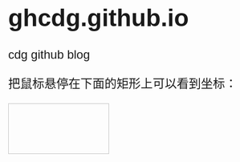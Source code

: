# ghcdg.github.io
cdg github blog


<!DOCTYPE HTML>
<html>
<head>
<style type="text/css"> 
body
{
font-size:150%;
font-family:verdana,helvetica,arial,sans-serif;
}
</style>

<script type="text/javascript"> 
 
function cnvs_getCoordinates(e)
{
x=e.clientX;
y=e.clientY;
document.getElementById("xycoordinates").innerHTML="Coordinates: (" + x + "," + y + ")";
}
 
function cnvs_clearCoordinates()
{
document.getElementById("xycoordinates").innerHTML="";
}


/* 获取系统详细日期并在页面中显示 */
var weekday=["星期日","星期一","星期二","星期三","星期四","星期五","星期六"]; 
//获取系统时间
var attime;
function clock(){
    var time=new Date();   
    var day="  "+weekday[(new Date()).getDay()]; //获取星期
    attime=time.getFullYear()+"年"+(time.getMonth()+1)+"月"+time.getDate()+"日";
    attime=attime+"  "+time.getHours()+"时"+time.getMinutes()+"分"+time.getSeconds()+"秒"+day;
    document.getElementById("clock").innerHTML = attime;
}
//每隔1000ms就会执行一次该代码
setInterval(clock,1000);

</script>
</head>

<body style="margin:0px;">

<p>把鼠标悬停在下面的矩形上可以看到坐标：</p>

<div id="coordiv" style="float:left;width:199px;height:99px;border:1px solid #c3c3c3" onmousemove="cnvs_getCoordinates(event)" onmouseout="cnvs_clearCoordinates()"></div>
<br />
<br />
<br />

<!--显示坐标-->
<div id="xycoordinates"></div>
 
 <!--显示系统详细日期-->
<div id="clock" ></div> 
 
</body>
</html>

